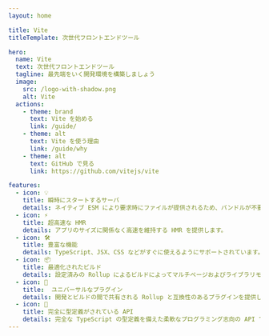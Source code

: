 ```yaml
---
layout: home

title: Vite
titleTemplate: 次世代フロントエンドツール

hero:
  name: Vite
  text: 次世代フロントエンドツール
  tagline: 最先端をいく開発環境を構築しましょう
  image:
    src: /logo-with-shadow.png
    alt: Vite
  actions:
    - theme: brand
      text: Vite を始める
      link: /guide/
    - theme: alt
      text: Vite を使う理由
      link: /guide/why
    - theme: alt
      text: GitHub で見る
      link: https://github.com/vitejs/vite

features:
  - icon: 💡
    title: 瞬時にスタートするサーバ
    details: ネイティブ ESM により要求時にファイルが提供されるため、バンドルが不要です！
  - icon: ⚡️
    title: 超高速な HMR
    details: アプリのサイズに関係なく高速を維持する HMR を提供します。
  - icon: 🛠️
    title: 豊富な機能
    details: TypeScript、JSX、CSS などがすぐに使えるようにサポートされています。
  - icon: 📦
    title: 最適化されたビルド
    details: 設定済みの Rollup によるビルドによってマルチページおよびライブラリモードをサポートします。
  - icon: 🔩
    title:  ユニバーサルなプラグイン
    details: 開発とビルドの間で共有される Rollup と互換性のあるプラグインを提供します。
  - icon: 🔑
    title: 完全に型定義がされている API
    details: 完全な TypeScript の型定義を備えた柔軟なプログラミング志向の API です。
---
```


